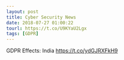 ```yaml
---
layout: post
title: Cyber Security News
date: 2018-07-27 01:00:22
tourl: https://t.co/U9KYaU2Lgx
tags: [GDPR]
---
```

GDPR Effects: India https://t.co/ydGJRXFkH9